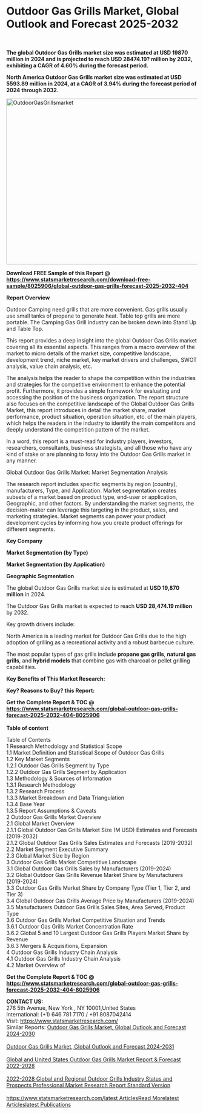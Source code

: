 <h1>Outdoor Gas Grills Market, Global Outlook and Forecast 2025-2032</h1><br/><p><strong>The global Outdoor Gas Grills market size was estimated at USD 19870 million in 2024 and is projected to reach USD 28474.19? million by 2032, exhibiting a <strong>CAGR</strong> of 4.60% during the forecast period.</strong></p><p><strong>North America Outdoor Gas Grills market size was estimated at USD 5593.89 million in 2024, at a <strong>CAGR</strong> of 3.94% during the forecast period of 2024 through 2032.</strong></p><p><img alt="OutdoorGasGrillsmarket" src="https://www.grandresearchstore.com/assets/report-images/OutdoorGasGrillsmarket.png" style="width: 730px; height: 438px;"></p><p><strong>Download FREE Sample of this Report @ <a href="https://www.statsmarketresearch.com/download-free-sample/8025906/global-outdoor-gas-grills-forecast-2025-2032-404">https://www.statsmarketresearch.com/download-free-sample/8025906/global-outdoor-gas-grills-forecast-2025-2032-404</a></strong></p><p><strong>Report Overview</strong></p><p>Outdoor Camping need grills that are more convenient. Gas grills usually use small tanks of propane to generate heat. Table top grills are more portable. The Camping Gas Grill industry can be broken down into Stand Up and Table Top.</p><p>This report provides a deep insight into the global Outdoor Gas Grills market covering all its essential aspects. This ranges from a macro overview of the market to micro details of the market size, competitive landscape, development trend, niche market, key market drivers and challenges, SWOT analysis, value chain analysis, etc.</p><p>The analysis helps the reader to shape the competition within the industries and strategies for the competitive environment to enhance the potential profit. Furthermore, it provides a simple framework for evaluating and accessing the position of the business organization. The report structure also focuses on the competitive landscape of the Global Outdoor Gas Grills Market, this report introduces in detail the market share, market performance, product situation, operation situation, etc. of the main players, which helps the readers in the industry to identify the main competitors and deeply understand the competition pattern of the market.</p><p>In a word, this report is a must-read for industry players, investors, researchers, consultants, business strategists, and all those who have any kind of stake or are planning to foray into the Outdoor Gas Grills market in any manner.</p><p>Global Outdoor Gas Grills Market: Market Segmentation Analysis</p><p>The research report includes specific segments by region (country), manufacturers, Type, and Application. Market segmentation creates subsets of a market based on product type, end-user or application, Geographic, and other factors. By understanding the market segments, the decision-maker can leverage this targeting in the product, sales, and marketing strategies. Market segments can power your product development cycles by informing how you create product offerings for different segments.</p><p><strong>Key Company</strong></p><p><strong>Market Segmentation (by Type)</strong></p><p><strong>Market Segmentation (<strong>by Application</strong>)</strong></p><p><strong>Geographic Segmentation</strong></p><p>The global Outdoor Gas Grills market size is estimated at <strong>USD 19,870 million</strong> in 2024.</p><p>The Outdoor Gas Grills market is expected to reach <strong>USD 28,474.19 million</strong> by 2032.</p><p>Key growth drivers include:</p><p>North America is a leading market for Outdoor Gas Grills due to the high adoption of grilling as a recreational activity and a robust barbecue culture.</p><p>The most popular types of gas grills include <strong>propane gas grills</strong>, <strong>natural gas grills</strong>, and <strong>hybrid models</strong> that combine gas with charcoal or pellet grilling capabilities.</p><p><strong>Key Benefits of This Market Research:</strong></p><p><strong>Key? <strong>Reasons to Buy</strong>? this Report:</strong></p><div><b>Get the Complete Report & TOC @ <a href="https://www.statsmarketresearch.com/global-outdoor-gas-grills-forecast-2025-2032-404-8025906">https://www.statsmarketresearch.com/global-outdoor-gas-grills-forecast-2025-2032-404-8025906</a></b></div><br><b>Table of content</b><p>Table of Contents<br />1 Research Methodology and Statistical Scope<br />1.1 Market Definition and Statistical Scope of Outdoor Gas Grills<br />1.2 Key Market Segments<br />1.2.1 Outdoor Gas Grills Segment by Type<br />1.2.2 Outdoor Gas Grills Segment by Application<br />1.3 Methodology & Sources of Information<br />1.3.1 Research Methodology<br />1.3.2 Research Process<br />1.3.3 Market Breakdown and Data Triangulation<br />1.3.4 Base Year<br />1.3.5 Report Assumptions & Caveats<br />2 Outdoor Gas Grills Market Overview<br />2.1 Global Market Overview<br />2.1.1 Global Outdoor Gas Grills Market Size (M USD) Estimates and Forecasts (2019-2032)<br />2.1.2 Global Outdoor Gas Grills Sales Estimates and Forecasts (2019-2032)<br />2.2 Market Segment Executive Summary<br />2.3 Global Market Size by Region<br />3 Outdoor Gas Grills Market Competitive Landscape<br />3.1 Global Outdoor Gas Grills Sales by Manufacturers (2019-2024)<br />3.2 Global Outdoor Gas Grills Revenue Market Share by Manufacturers (2019-2024)<br />3.3 Outdoor Gas Grills Market Share by Company Type (Tier 1, Tier 2, and Tier 3)<br />3.4 Global Outdoor Gas Grills Average Price by Manufacturers (2019-2024)<br />3.5 Manufacturers Outdoor Gas Grills Sales Sites, Area Served, Product Type<br />3.6 Outdoor Gas Grills Market Competitive Situation and Trends<br />3.6.1 Outdoor Gas Grills Market Concentration Rate<br />3.6.2 Global 5 and 10 Largest Outdoor Gas Grills Players Market Share by Revenue<br />3.6.3 Mergers & Acquisitions, Expansion<br />4 Outdoor Gas Grills Industry Chain Analysis<br />4.1 Outdoor Gas Grills Industry Chain Analysis<br />4.2 Market Overview of<br><div><b>Get the Complete Report & TOC @ <a href="https://www.statsmarketresearch.com/global-outdoor-gas-grills-forecast-2025-2032-404-8025906">https://www.statsmarketresearch.com/global-outdoor-gas-grills-forecast-2025-2032-404-8025906</a></b></div></p> <b>CONTACT US:</b><br>276 5th Avenue, New York , NY 10001,United States<br>International: (+1) 646 781 7170 / +91 8087042414<br>Visit: <a href="https://www.statsmarketresearch.com/">https://www.statsmarketresearch.com/</a><br>Similar Reports: <a href="https://www.statsmarketresearch.com/global-outdoor-gas-grills-forecast-2025-2032-404-8025906">Outdoor Gas Grills Market, Global Outlook and Forecast 2024-2030</a><br/><br/><a href="https://www.statsmarketresearch.com/global-outdoor-gas-grills-forecast-2025-2032-404-8025906">Outdoor Gas Grills Market, Global Outlook and Forecast 2024-2031</a><br/><br/><a href="https://www.statsmarketresearch.com/global-outdoor-gas-grills-forecast-2025-2032-404-8025906">Global and United States Outdoor Gas Grills Market Report & Forecast 2022-2028</a><br/><br/><a href="https://www.statsmarketresearch.com/global-outdoor-gas-grills-forecast-2025-2032-404-8025906">2022-2028 Global and Regional Outdoor Grills Industry Status and Prospects Professional Market Research Report Standard Version</a><br/><br/><a href="https://gyeongbokgung.com">https://www.statsmarketresearch.com/</a><a href="https://hallyeomaritime.com">latest Articles</a><a href="https://jingwansa.com">Read More</a><a href=https://nguoiviet.jp/">latest Articles</a><a href="https://www.intelmarketresearch.com/">latest Publications</a>